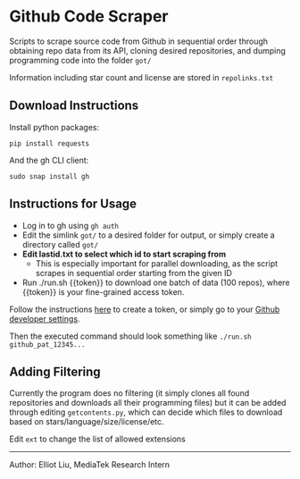 # Github Code Scraper

Scripts to scrape source code from Github in sequential order through obtaining repo data from its API, cloning desired repositories, and dumping programming code into the folder ```got/```

Information including star count and license are stored in ```repolinks.txt```

## Download Instructions

Install python packages:

```
pip install requests
```

And the gh CLI client:

```
sudo snap install gh
```

## Instructions for Usage

+ Log in to gh using ```gh auth```
+ Edit the simlink ```got/``` to a desired folder for output, or simply create a directory called ```got/```
+ **Edit lastid.txt to select which id to start scraping from**
  + This is especially important for parallel downloading, as the script scrapes in sequential order starting from the given ID
+ Run ./run.sh {{token}} to download one batch of data (100 repos), where {{token}} is your fine-grained access token.

Follow the instructions [here](https://github.blog/2022-10-18-introducing-fine-grained-personal-access-tokens-for-github/#:~:text=Fine%2Dgrained%20PATs%20are%20available,in%20your%20account's%20Developer%20Settings.) to create a token, or simply go to your [Github developer settings](https://github.com/settings/tokens?type=beta). 

Then the executed command should look something like 
```./run.sh github_pat_12345...```

## Adding Filtering

Currently the program does no filtering (it simply clones all found repositories and downloads all their programming files) but it can be added through editing ```getcontents.py```, which can decide which files to download based on stars/language/size/license/etc. 

Edit ```ext``` to change the list of allowed extensions

---

Author: Elliot Liu, MediaTek Research Intern
